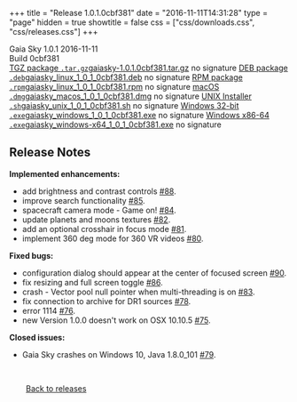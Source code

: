 +++
title = "Release 1.0.1.0cbf381"
date = "2016-11-11T14:31:28"
type = "page"
hidden = true
showtitle = false
css = ["css/downloads.css", "css/releases.css"]
+++

<div class="download-container">
<div id="download-title">
<span class="iconify" data-icon="mdi:tag"></span>
Gaia Sky <span class="downloads-version">1.0.1</span> 
<time class="downloads-releasedate" datetime="2016-11-11T14:31:28" title="Published: 2016-11-11T14:31:28"><span class="iconify" data-icon="mdi:calendar"></span> 2016-11-11</time>
<div class="downloads-build">Build 0cbf381</div></div>
<div class="download-section">
<a href="https://gaia.ari.uni-heidelberg.de/gaiasky/releases/1.0.1.0cbf381/gaiasky-1.0.1.0cbf381.tar.gz" class="download-button"><span class="iconify" data-icon="mdi:zip-box"></span> TGZ package <code>.tar.gz</code><span class="download-sub">gaiasky-1.0.1.0cbf381.tar.gz</span></a>
<span class="signature">no signature</span>
<a href="https://gaia.ari.uni-heidelberg.de/gaiasky/releases/1.0.1.0cbf381/gaiasky_linux_1_0_1_0cbf381.deb" class="download-button"><span class="iconify" data-icon="mdi:debian"></span> DEB package <code>.deb</code><span class="download-sub">gaiasky_linux_1_0_1_0cbf381.deb</span></a>
<span class="signature">no signature</span>
<a href="https://gaia.ari.uni-heidelberg.de/gaiasky/releases/1.0.1.0cbf381/gaiasky_linux_1_0_1_0cbf381.rpm" class="download-button"><span class="iconify" data-icon="mdi:fedora"></span> RPM package <code>.rpm</code><span class="download-sub">gaiasky_linux_1_0_1_0cbf381.rpm</span></a>
<span class="signature">no signature</span>
<a href="https://gaia.ari.uni-heidelberg.de/gaiasky/releases/1.0.1.0cbf381/gaiasky_macos_1_0_1_0cbf381.dmg" class="download-button"><span class="iconify" data-icon="mdi:apple"></span> macOS <code>.dmg</code><span class="download-sub">gaiasky_macos_1_0_1_0cbf381.dmg</span></a>
<span class="signature">no signature</span>
<a href="https://gaia.ari.uni-heidelberg.de/gaiasky/releases/1.0.1.0cbf381/gaiasky_unix_1_0_1_0cbf381.sh" class="download-button"><span class="iconify" data-icon="token:unix"></span> UNIX Installer <code>.sh</code><span class="download-sub">gaiasky_unix_1_0_1_0cbf381.sh</span></a>
<span class="signature">no signature</span>
<a href="https://gaia.ari.uni-heidelberg.de/gaiasky/releases/1.0.1.0cbf381/gaiasky_windows_1_0_1_0cbf381.exe" class="download-button"><span class="iconify" data-icon="mdi:windows"></span> Windows 32-bit <code>.exe</code><span class="download-sub">gaiasky_windows_1_0_1_0cbf381.exe</span></a>
<span class="signature">no signature</span>
<a href="https://gaia.ari.uni-heidelberg.de/gaiasky/releases/1.0.1.0cbf381/gaiasky_windows-x64_1_0_1_0cbf381.exe" class="download-button"><span class="iconify" data-icon="mdi:windows"></span> Windows x86-64 <code>.exe</code><span class="download-sub">gaiasky_windows-x64_1_0_1_0cbf381.exe</span></a>
<span class="signature">no signature</span>
</div>
</div>

<section class="release-notes">

# Release Notes

**Implemented enhancements:**

- add brightness and contrast controls [#88](https://codeberg.org/gaiasky/gaiasky/issues/88).
- improve search functionality [#85](https://codeberg.org/gaiasky/gaiasky/issues/85).
- spacecraft camera mode - Game on! [#84](https://codeberg.org/gaiasky/gaiasky/issues/84).
- update planets and moons textures [#82](https://codeberg.org/gaiasky/gaiasky/issues/82).
- add an optional crosshair in focus mode [#81](https://codeberg.org/gaiasky/gaiasky/issues/81).
- implement 360 deg mode for 360 VR videos [#80](https://codeberg.org/gaiasky/gaiasky/issues/80).

**Fixed bugs:**

- configuration dialog should appear at the center of focused screen [#90](https://codeberg.org/gaiasky/gaiasky/issues/90).
- fix resizing and full screen toggle [#86](https://codeberg.org/gaiasky/gaiasky/issues/86).
- crash - Vector pool null pointer when multi-threading is on [#83](https://codeberg.org/gaiasky/gaiasky/issues/83).
- fix connection to archive for DR1 sources [#78](https://codeberg.org/gaiasky/gaiasky/issues/78).
- error 1114 [#76](https://codeberg.org/gaiasky/gaiasky/issues/76).
- new Version 1.0.0 doesn't work on OSX 10.10.5 [#75](https://codeberg.org/gaiasky/gaiasky/issues/75).

**Closed issues:**

- Gaia Sky crashes on Windows 10, Java 1.8.0\_101 [#79](https://codeberg.org/gaiasky/gaiasky/issues/79).
</section>


<p class="center-text" style="padding: 30px;"><a href="/downloads/releases"><span class="iconify back" data-icon="mdi:arrow-left-bold"></span> Back to releases</a>
</p>
